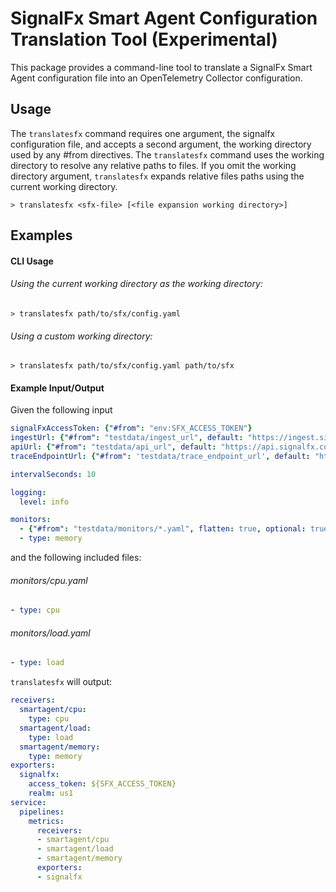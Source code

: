 # SignalFx Smart Agent Configuration Translation Tool (Experimental)

This package provides a command-line tool to translate a SignalFx Smart Agent
configuration file into an OpenTelemetry Collector configuration.

## Usage

The `translatesfx` command requires one argument, the signalfx configuration
file, and accepts a second argument, the working directory used by any #from
directives. The `translatesfx` command uses the working directory to resolve any
relative paths to files. If you omit the working directory argument, 
`translatesfx` expands relative files paths using the current working
directory.

```
> translatesfx <sfx-file> [<file expansion working directory>]
```

## Examples

#### CLI Usage

###### Using the current working directory as the working directory:

```
> translatesfx path/to/sfx/config.yaml
```

###### Using a custom working directory:

```
> translatesfx path/to/sfx/config.yaml path/to/sfx
```
#### Example Input/Output

Given the following input
```yaml
signalFxAccessToken: {"#from": "env:SFX_ACCESS_TOKEN"}
ingestUrl: {"#from": "testdata/ingest_url", default: "https://ingest.signalfx.com"}
apiUrl: {"#from": "testdata/api_url", default: "https://api.signalfx.com"}
traceEndpointUrl: {"#from": 'testdata/trace_endpoint_url', default: "https://ingest.signalfx.com/v2/trace"}

intervalSeconds: 10

logging:
  level: info

monitors:
  - {"#from": "testdata/monitors/*.yaml", flatten: true, optional: true}
  - type: memory
```

and the following included files:

###### monitors/cpu.yaml
```yaml
- type: cpu
```

###### monitors/load.yaml
```yaml
- type: load
```

`translatesfx` will output:
```yaml
receivers:
  smartagent/cpu:
    type: cpu
  smartagent/load:
    type: load
  smartagent/memory:
    type: memory
exporters:
  signalfx:
    access_token: ${SFX_ACCESS_TOKEN}
    realm: us1
service:
  pipelines:
    metrics:
      receivers:
      - smartagent/cpu
      - smartagent/load
      - smartagent/memory
      exporters:
      - signalfx
```
